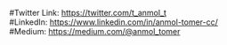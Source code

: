 #Twitter Link: https://twitter.com/t_anmol_t <br>
#LinkedIn: https://www.linkedin.com/in/anmol-tomer-cc/ <br>
#Medium: https://medium.com/@anmol_tomer
